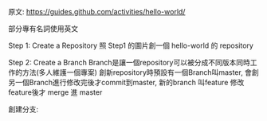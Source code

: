 原文: https://guides.github.com/activities/hello-world/

部分專有名詞使用英文

Step 1: Create a Repository
照 Step1 的圖片創一個 hello-world 的 repository

Step 2: Create a Branch
Branch是讓一個repository可以被分成不同版本同時工作的方法(多人維護一個專案)
創新repository時預設有一個Branch叫master, 會創另一個Branch進行修改完後才commit到master, 新的branch 叫feature
修改feature後才 merge 進 master

創建分支:











